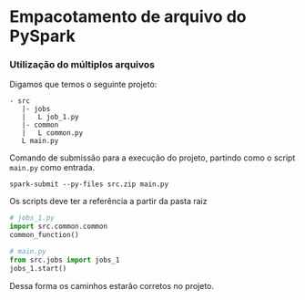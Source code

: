 # Empacotamento de arquivo do PySpark

### Utilização do múltiplos arquivos

Digamos que temos o seguinte projeto:

```
- src
   |- jobs
   |   L job_1.py
   |- common
   |   L common.py
   L main.py
```

Comando de submissão para a execução do projeto, partindo como o script `main.py` como entrada.

```
spark-submit --py-files src.zip main.py
```

Os scripts deve ter a referência a partir da pasta raiz

```python
# jobs_1.py
import src.common.common
common_function()

# main.py
from src.jobs import jobs_1
jobs_1.start()
```

Dessa forma os caminhos estarão corretos no projeto.